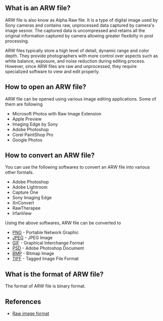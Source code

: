 ## What is an ARW file?

ARW file is also know as Alpha Raw file. It is a type of digital image used by Sony cameras and contains raw, unprocessed data captured by camera's image sesnor. The captured data is uncompressed and retains all the original information captured by camera allowing greater flexibilty in post processing.

ARW files typically store a high level of detail, dynamic range and color depth. They provide photographers with more control over aspects such as white balance, exposure, and noise reduction during editing process. However, since ARW files are raw and unprocessed, they require specialized software to view and edit properly.

## How to open an ARW file?

ARW file can be opened using various image editing applications. Some of them are following

- Microsoft Photos with Raw Image Extension
- Apple Preview
- Imaging Edge by Sony
- Adobe Photoshop
- Corel PaintShop Pro
- Google Photos

## How to convert an ARW file?

You can use the following softwares to convert an ARW file into various other formats.

- Adobe Photoshop
- Adobe Lightroom
- Capture One
- Sony Imaging Edge
- XnConvert
- RawTherapee
- IrfanView

Using the above softwares, ARW file can be converted to 

- [PNG](/image/png/) - Portable Network Graphic
- [JPEG](/image/jpeg/) - JPEG Image
- [GIF](/image/gif/) - Graphical Interchange Format
- [PSD](/image/psd/) - Adobe Photoshop Document
- [BMP](/image/bmp/) - Bitmap Image
- [TIFF](/image/tiff/) - Tagged Image File Format

## What is the format of ARW file?

The format of ARW file is binary format.

## References
* [Raw image format](https://en.wikipedia.org/wiki/Raw_image_format)
